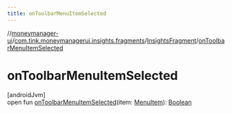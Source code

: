 ```yaml
---
title: onToolbarMenuItemSelected
---
```

//[moneymanager-ui](../../../index.html)/[com.tink.moneymanagerui.insights.fragments](../index.html)/[InsightsFragment](index.html)/[onToolbarMenuItemSelected](on-toolbar-menu-item-selected.html)



# onToolbarMenuItemSelected



[androidJvm]\
open fun [onToolbarMenuItemSelected](on-toolbar-menu-item-selected.html)(item: [MenuItem](https://developer.android.com/reference/kotlin/android/view/MenuItem.html)): [Boolean](https://kotlinlang.org/api/latest/jvm/stdlib/kotlin/-boolean/index.html)




